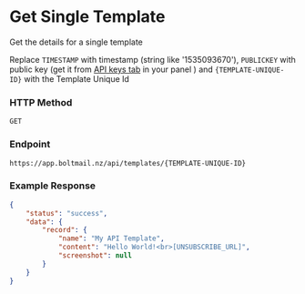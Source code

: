 # Get Single Template

Get the details for a single template

Replace `TIMESTAMP` with timestamp (string  like '1535093670'), `PUBLICKEY` with public key (get it from [API keys tab](https://app.boltmail.nz/customer/api-keys/index) in your panel ) and `{TEMPLATE-UNIQUE-ID}` with the Template Unique Id

### HTTP Method
```
GET
```
### Endpoint
```
https://app.boltmail.nz/api/templates/{TEMPLATE-UNIQUE-ID}
```
### Example Response

```json
{
    "status": "success",
    "data": {
        "record": {
            "name": "My API Template",
            "content": "Hello World!<br>[UNSUBSCRIBE_URL]",
            "screenshot": null
        }
    }
}
```